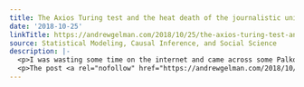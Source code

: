 ```yaml
---
title: The Axios Turing test and the heat death of the journalistic universe
date: '2018-10-25'
linkTitle: https://andrewgelman.com/2018/10/25/the-axios-turing-test-and-the-heat-death-of-the-journalistic-universe/
source: Statistical Modeling, Causal Inference, and Social Science
description: |-
  <p>I was wasting some time on the internet and came across some Palko bait from the website Axios: &#8220;Elon Musk says Boring Company&#8217;s first tunnel to open in December,&#8221; with an awesome quote from this linked post: Tesla CEO Elon Musk has unveiled a video of his Boring Company&#8217;s underground tunnel that will soon offer [&#8230;]</p>
  <p>The post <a rel="nofollow" href="https://andrewgelman.com/2018/10/25/the-axios-turing-test-and-the-heat-death-of-the-journalistic-universe/">T
---
```

